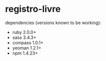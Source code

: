 registro-livre
==============

dependencies (versions known to be working):
  - ruby 2.0.0+
  - sass 3.4.3+
  - compass 1.0.1+
  - yeoman 1.2.1+
  - npm 1.4.23+
